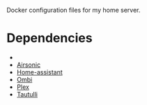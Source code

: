 Docker configuration files for my home server. 

# Dependencies
*
* [Airsonic](https://airsonic.github.io/)
* [Home-assistant](https://www.home-assistant.io/)
* [Ombi](https://ombi.io/)
* [Plex](https://www.plex.tv/)
* [Tautulli](https://tautulli.com/)
